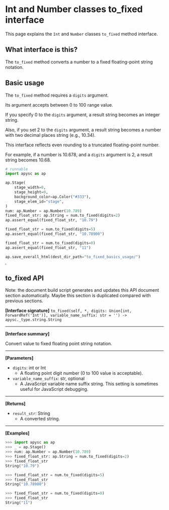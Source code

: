 # Int and Number classes to_fixed interface

This page explains the `Int` and `Number` classes `to_fixed` method interface.

## What interface is this?

The `to_fixed` method converts a number to a fixed floating-point string notation.

## Basic usage

The `to_fixed` method requires a `digits` argument.

Its argument accepts between 0 to 100 range value.

If you specify 0 to the `digits` argument, a result string becomes an integer string.

Also, if you set 2 to the `digits` argument, a result string becomes a number with two decimal places string (e.g., 10.34).

This interface reflects even rounding to a truncated floating-point number.

For example, if a number is 10.678, and a `digits` argument is 2, a result string becomes 10.68.

```py
# runnable
import apysc as ap

ap.Stage(
    stage_width=0,
    stage_height=0,
    background_color=ap.Color("#333"),
    stage_elem_id="stage",
)
num: ap.Number = ap.Number(10.789)
fixed_float_str: ap.String = num.to_fixed(digits=2)
ap.assert_equal(fixed_float_str, "10.79")

fixed_float_str = num.to_fixed(digits=5)
ap.assert_equal(fixed_float_str, "10.78900")

fixed_float_str = num.to_fixed(digits=0)
ap.assert_equal(fixed_float_str, "11")

ap.save_overall_html(dest_dir_path="to_fixed_basics_usage/")
```

<iframe src="static/to_fixed_basics_usage/index.html" width="0" height="0"></iframe>

## to_fixed API

<!-- Docstring: apysc._type.to_fixed_mixin.ToFixedMixIn.to_fixed -->

<span class="inconspicuous-txt">Note: the document build script generates and updates this API document section automatically. Maybe this section is duplicated compared with previous sections.</span>

**[Interface signature]** `to_fixed(self, *, digits: Union[int, ForwardRef('Int')], variable_name_suffix: str = '') -> apysc._type.string.String`<hr>

**[Interface summary]**

Convert value to fixed floating point string notation.<hr>

**[Parameters]**

- `digits`: int or Int
  - A floating point digit number (0 to 100 value is acceptable).
- `variable_name_suffix`: str, optional
  - A JavaScript variable name suffix string. This setting is sometimes useful for JavaScript debugging.

<hr>

**[Returns]**

- `result_str`: String
  - A converted string.

<hr>

**[Examples]**

```py
>>> import apysc as ap
>>> _ = ap.Stage()
>>> num: ap.Number = ap.Number(10.789)
>>> fixed_float_str: ap.String = num.to_fixed(digits=2)
>>> fixed_float_str
String("10.79")

>>> fixed_float_str = num.to_fixed(digits=5)
>>> fixed_float_str
String("10.78900")

>>> fixed_float_str = num.to_fixed(digits=0)
>>> fixed_float_str
String("11")
```